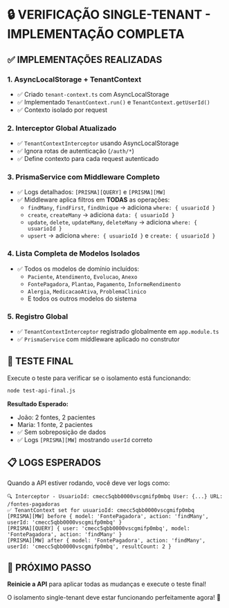 # 🔒 VERIFICAÇÃO SINGLE-TENANT - IMPLEMENTAÇÃO COMPLETA

## ✅ **IMPLEMENTAÇÕES REALIZADAS**

### **1. AsyncLocalStorage + TenantContext**
- ✅ Criado `tenant-context.ts` com AsyncLocalStorage
- ✅ Implementado `TenantContext.run()` e `TenantContext.getUserId()`
- ✅ Contexto isolado por request

### **2. Interceptor Global Atualizado**
- ✅ `TenantContextInterceptor` usando AsyncLocalStorage
- ✅ Ignora rotas de autenticação (`/auth/*`)
- ✅ Define contexto para cada request autenticado

### **3. PrismaService com Middleware Completo**
- ✅ Logs detalhados: `[PRISMA][QUERY]` e `[PRISMA][MW]`
- ✅ Middleware aplica filtros em **TODAS** as operações:
  - `findMany`, `findFirst`, `findUnique` → adiciona `where: { usuarioId }`
  - `create`, `createMany` → adiciona `data: { usuarioId }`
  - `update`, `delete`, `updateMany`, `deleteMany` → adiciona `where: { usuarioId }`
  - `upsert` → adiciona `where: { usuarioId }` e `create: { usuarioId }`

### **4. Lista Completa de Modelos Isolados**
- ✅ Todos os modelos de domínio incluídos:
  - `Paciente`, `Atendimento`, `Evolucao`, `Anexo`
  - `FontePagadora`, `Plantao`, `Pagamento`, `InformeRendimento`
  - `Alergia`, `MedicacaoAtiva`, `ProblemaClinico`
  - E todos os outros modelos do sistema

### **5. Registro Global**
- ✅ `TenantContextInterceptor` registrado globalmente em `app.module.ts`
- ✅ `PrismaService` com middleware aplicado no construtor

## 🧪 **TESTE FINAL**

Execute o teste para verificar se o isolamento está funcionando:

```bash
node test-api-final.js
```

**Resultado Esperado:**
- João: 2 fontes, 2 pacientes
- Maria: 1 fonte, 2 pacientes
- ✅ Sem sobreposição de dados
- ✅ Logs `[PRISMA][MW]` mostrando `userId` correto

## 📋 **LOGS ESPERADOS**

Quando a API estiver rodando, você deve ver logs como:

```
🔍 Interceptor - UsuarioId: cmecc5qbb0000vscgmifp0mbq User: {...} URL: /fontes-pagadoras
✅ TenantContext set for usuarioId: cmecc5qbb0000vscgmifp0mbq
[PRISMA][MW] before { model: 'FontePagadora', action: 'findMany', userId: 'cmecc5qbb0000vscgmifp0mbq' }
[PRISMA][QUERY] { user: 'cmecc5qbb0000vscgmifp0mbq', model: 'FontePagadora', action: 'findMany' }
[PRISMA][MW] after { model: 'FontePagadora', action: 'findMany', userId: 'cmecc5qbb0000vscgmifp0mbq', resultCount: 2 }
```

## 🎯 **PRÓXIMO PASSO**

**Reinicie a API** para aplicar todas as mudanças e execute o teste final!

O isolamento single-tenant deve estar funcionando perfeitamente agora! 🚀
